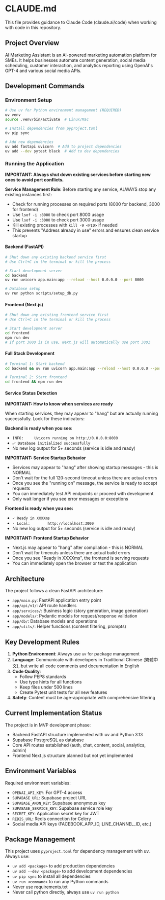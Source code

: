 # CLAUDE.md

This file provides guidance to Claude Code (claude.ai/code) when working with code in this repository.

## Project Overview
AI Marketing Assistant is an AI-powered marketing automation platform for SMEs. It helps businesses automate content generation, social media scheduling, customer interaction, and analytics reporting using OpenAI's GPT-4 and various social media APIs.

## Development Commands

### Environment Setup
```bash
# Use uv for Python environment management (REQUIRED)
uv venv
source .venv/bin/activate  # Linux/Mac

# Install dependencies from pyproject.toml
uv pip sync

# Add new dependencies
uv add fastapi uvicorn  # Add to project dependencies
uv add --dev pytest black  # Add to dev dependencies
```

### Running the Application

**IMPORTANT: Always shut down existing services before starting new ones to avoid port conflicts.**

**Service Management Rule**: Before starting any service, ALWAYS stop any existing instances first:
- Check for running processes on required ports (8000 for backend, 3000 for frontend)
- Use `lsof -i :8000` to check port 8000 usage
- Use `lsof -i :3000` to check port 3000 usage  
- Kill existing processes with `kill -9 <PID>` if needed
- This prevents "Address already in use" errors and ensures clean service startup

#### Backend (FastAPI)
```bash
# Shut down any existing backend service first
# Use Ctrl+C in the terminal or kill the process

# Start development server
cd backend
uv run uvicorn app.main:app --reload --host 0.0.0.0 --port 8000

# Database setup
uv run python scripts/setup_db.py
```

#### Frontend (Next.js)
```bash
# Shut down any existing frontend service first  
# Use Ctrl+C in the terminal or kill the process

# Start development server
cd frontend
npm run dev
# If port 3000 is in use, Next.js will automatically use port 3001
```

#### Full Stack Development
```bash
# Terminal 1: Start backend
cd backend && uv run uvicorn app.main:app --reload --host 0.0.0.0 --port 8000

# Terminal 2: Start frontend
cd frontend && npm run dev
```

#### Service Status Detection

**IMPORTANT: How to know when services are ready**

When starting services, they may appear to "hang" but are actually running successfully. Look for these indicators:

**Backend is ready when you see:**
- `INFO:     Uvicorn running on http://0.0.0.0:8000`
- `✅ Database initialized successfully`
- No new log output for 5+ seconds (service is idle and ready)

**IMPORTANT: Service Startup Behavior**
- Services may appear to "hang" after showing startup messages - this is NORMAL
- Don't wait for the full 120-second timeout unless there are actual errors
- Once you see the "running on" message, the service is ready to accept requests
- You can immediately test API endpoints or proceed with development
- Only wait longer if you see error messages or exceptions

**Frontend is ready when you see:**
- `✓ Ready in XXXXms`  
- `- Local:        http://localhost:3000`
- No new log output for 5+ seconds (service is idle and ready)

**IMPORTANT: Frontend Startup Behavior**
- Next.js may appear to "hang" after compilation - this is NORMAL
- Don't wait for timeouts unless there are actual build errors
- Once you see "Ready in XXXXms", the frontend is serving requests
- You can immediately open the browser or test the application

## Architecture

The project follows a clean FastAPI architecture:
- `app/main.py`: FastAPI application entry point
- `app/api/v1/`: API route handlers
- `app/services/`: Business logic (story generation, image generation)
- `app/models/`: Pydantic models for request/response validation
- `app/db/`: Database models and operations
- `app/utils/`: Helper functions (content filtering, prompts)

## Key Development Rules

1. **Python Environment**: Always use `uv` for package management
2. **Language**: Communicate with developers in Traditional Chinese (繁體中文), but write all code comments and documentation in English
3. **Code Quality**:
   - Follow PEP8 standards
   - Use type hints for all functions
   - Keep files under 500 lines
   - Create Pytest unit tests for all new features
4. **Safety**: Content must be age-appropriate with comprehensive filtering

## Current Implementation Status

The project is in MVP development phase:
- Backend FastAPI structure implemented with uv and Python 3.13
- Supabase PostgreSQL as database
- Core API routes established (auth, chat, content, social, analytics, admin)
- Frontend Next.js structure planned but not yet implemented

## Environment Variables

Required environment variables:
- `OPENAI_API_KEY`: For GPT-4 access
- `SUPABASE_URL`: Supabase project URL
- `SUPABASE_ANON_KEY`: Supabase anonymous key
- `SUPABASE_SERVICE_KEY`: Supabase service role key
- `SECRET_KEY`: Application secret key for JWT
- `REDIS_URL`: Redis connection for Celery
- Social media API keys (FACEBOOK_APP_ID, LINE_CHANNEL_ID, etc.)

## Package Management

This project uses `pyproject.toml` for dependency management with uv. Always use:
- `uv add <package>` to add production dependencies
- `uv add --dev <package>` to add development dependencies
- `uv pip sync` to install all dependencies
- `uv run <command>` to run any Python commands
- Never use requirements.txt
- Never call python directly, always use `uv run python`